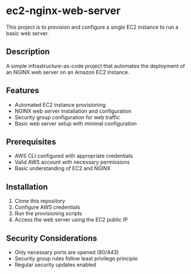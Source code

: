 # ec2-nginx-web-server

This project is to provision and configure a single EC2 instance to run a basic web server.

## Description
A simple infrastructure-as-code project that automates the deployment of an NGINX web server on an Amazon EC2 instance.

## Features
* Automated EC2 instance provisioning
* NGINX web server installation and configuration
* Security group configuration for web traffic
* Basic web server setup with minimal configuration

## Prerequisites
* AWS CLI configured with appropriate credentials
* Valid AWS account with necessary permissions
* Basic understanding of EC2 and NGINX

## Installation
1. Clone this repository
2. Configure AWS credentials
3. Run the provisioning scripts
4. Access the web server using the EC2 public IP


## Security Considerations
* Only necessary ports are opened (80/443)
* Security group rules follow least privilege principle
* Regular security updates enabled

